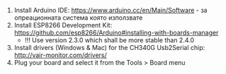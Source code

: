 1. Install Arduino IDE: https://www.arduino.cc/en/Main/Software - за опреационната система която използвате
2. Install ESP8266 Development Kit: https://github.com/esp8266/Arduino#installing-with-boards-manager
   * !!! Use version 2.3.0 which shall be more stable than 2.4.0
3. Install drivers (Windows & Mac) for the CH340G Usb2Serial chip: http://vair-monitor.com/drivers/
4. Plug your board and select it from the Tools > Board menu
